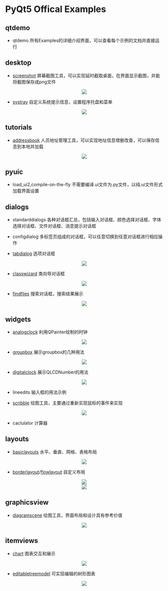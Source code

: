 # PyQt5 Offical Examples

## qtdemo
- qtdemo 所有Examples的详细介绍界面，可以查看每个示例的文档并直接运行

## desktop
- [screenshot](https://doc.qt.io/qtforpython-5/overviews/qtwidgets-desktop-screenshot-example.html?highlight=screenshot)  屏幕截图工具，可以实现延时截取桌面，在界面显示截图，并能将截图保存成png文件
<div align=center>
<img src="https://doc.qt.io/qtforpython-5/_images/screenshot-example.png">
</div>

- [systray](https://doc.qt.io/qtforpython-5/overviews/qtwidgets-desktop-systray-example.html?highlight=systray) 自定义系统提示信息，设置程序托盘和菜单

<div align=center>
<img src="https://doc.qt.io/qtforpython-5/_images/systemtray-editor.png">
</div>

## tutorials
- [addressbook](https://doc.qt.io/qtforpython-5/overviews/tutorials-addressbook.html?highlight=addressbook) 人员地址管理工具，可以实现地址信息增删改查，可以保存信息到本地并加载

<div align=center>
<img src="https://doc.qt.io/qtforpython-5/_images/addressbook-tutorial-screenshot.png">
</div>

## pyuic
- load_ui2,compile-on-the-fly 不需要编译.ui文件为.py文件，以纯.ui文件形式加载界面设置

## dialogs
- standarddialogs  各种对话框汇总，包括输入对话框、颜色选择对话框、字体选择对话框、文件对话框、消息提示对话框

- configdialog 多标签页组成的对话框，可以任意切换到任意对话框进行相应操作


- [tabdialog](https://doc.qt.io/qtforpython-5/overviews/qtwidgets-dialogs-tabdialog-example.html?highlight=tabdialog) 选项对话框
<div align=center>
<img src="https://doc.qt.io/qtforpython-5/_images/tabdialog-example.png">
</div>

- [classwizard](https://doc.qt.io/qtforpython-5/overviews/qtwidgets-dialogs-classwizard-example.html?highlight=classwizard) 类向导对话框
<div align=center>
<img src="https://doc.qt.io/qtforpython-5/_images/classwizard.png">
</div>

- [findfiles](https://doc.qt.io/qtforpython-5/overviews/qtwidgets-dialogs-findfiles-example.html#find-files-example) 搜索对话框，搜索结果展示
<div align=center>
<img src="https://doc.qt.io/qtforpython-5/_images/findfiles-example.png">
</div>



## widgets
- [analogclock](https://doc.qt.io/qtforpython-5/overviews/qtgui-analogclock-example.html?highlight=analogclock) 利用QPainter绘制的时钟

<div align=center>
<img src="https://doc.qt.io/qtforpython-5/_images/analogclock-window-example.png">
</div>

- [groupbox](https://doc.qt.io/qtforpython-5/overviews/qtwidgets-widgets-groupbox-example.html?highlight=groupbox)  展示groupbox的几种用法
  
<div align=center>
<img src="https://doc.qt.io/qtforpython-5/_images/groupbox-example.png">
</div>

- [digitalclock](https://doc.qt.io/qtforpython-5/overviews/qtwidgets-widgets-digitalclock-example.html?highlight=digitalclock) 展示QLCDNumber的用法

<div align=center>
<img src="https://doc.qt.io/qtforpython-5/_images/digitalclock-example.png">
</div>

- lineedits 输入框的用法示例

- [scribble](https://doc.qt.io/qtforpython-5/overviews/qtwidgets-widgets-scribble-example.html?highlight=scribble) 绘图工具，主要通过重新实现鼠标的事件来实现

<div align=center>
<img src="https://doc.qt.io/qtforpython-5/_images/scribble-example.png">
</div>

- caclulator 计算器
  
## layouts
- [basiclayouts](https://doc.qt.io/qtforpython-5/overviews/qtwidgets-layouts-basiclayouts-example.html?highlight=layouts) 水平、垂直、网格、表格布局

<div align=center>
<img src="https://doc.qt.io/qtforpython-5/_images/basiclayouts-example.png">
</div>

- [borderlayout](https://doc.qt.io/qtforpython-5/overviews/qtwidgets-layouts-borderlayout-example.html?highlight=borderlayout)/[flowlayout](https://doc.qt.io/qtforpython-5/overviews/qtwidgets-layouts-flowlayout-example.html?highlight=flowlayout) 自定义布局

<div align=center>
<img src="https://doc.qt.io/qtforpython-5/_images/borderlayout-example.png">
</br>
<img src="https://doc.qt.io/qtforpython-5/_images/flowlayout-example.png">
</div>

## graphicsview
- [diagramscene](https://doc.qt.io/qtforpython-5/overviews/qtwidgets-graphicsview-diagramscene-example.html?highlight=diagramscene) 绘图工具，界面布局和设计具有参考价值

<div align=center>
<img src="https://doc.qt.io/qtforpython-5/_images/diagramscene.png">
</div>

## itemviews
- [chart](https://doc.qt.io/qtforpython-5/overviews/qtwidgets-itemviews-chart-example.html?highlight=chart) 图表交互和展示

<div align=center>
<img src="https://doc.qt.io/qtforpython-5/_images/chart-example.png">
</div>

- [editabletreemodel](https://doc.qt.io/qtforpython-5/overviews/qtwidgets-itemviews-editabletreemodel-example.html?highlight=editable) 可实现编辑的树形图表

<div align=center>
<img src="https://doc.qt.io/qtforpython-5/_images/itemviews-editabletreemodel.png">
</div>

